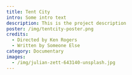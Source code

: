 ```yaml
---
title: Tent City
intro: Some intro text
description: This is the project description
poster: /img/tentcity-poster.png
credits:
  - Directed by Ken Rogers
  - Written by Someone Else
category: Documentary
images:
  - /img/julian-zett-643140-unsplash.jpg
---
```


